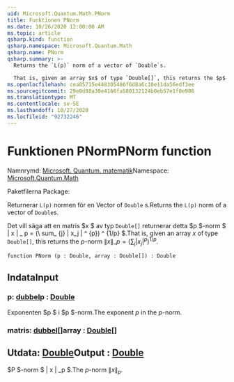 ```yaml
---
uid: Microsoft.Quantum.Math.PNorm
title: Funktionen PNorm
ms.date: 10/26/2020 12:00:00 AM
ms.topic: article
qsharp.kind: function
qsharp.namespace: Microsoft.Quantum.Math
qsharp.name: PNorm
qsharp.summary: >-
  Returns the `L(p)` norm of a vector of `Double`s.

  That is, given an array $x$ of type `Double[]`, this returns the $p$-norm $\|x\|\_p= (\sum_{j}|x_j|^{p})^{1/p}$.
ms.openlocfilehash: cea85715e448305486f6d8a6c10e11da56edf3ee
ms.sourcegitcommit: 29e0d88a30e4166fa580132124b0eb57e1f0e986
ms.translationtype: MT
ms.contentlocale: sv-SE
ms.lasthandoff: 10/27/2020
ms.locfileid: "92732246"
---
```

# <a name="pnorm-function"></a><span data-ttu-id="2be9f-102">Funktionen PNorm</span><span class="sxs-lookup"><span data-stu-id="2be9f-102">PNorm function</span></span>

<span data-ttu-id="2be9f-103">Namnrymd: [Microsoft. Quantum. matematik](xref:Microsoft.Quantum.Math)</span><span class="sxs-lookup"><span data-stu-id="2be9f-103">Namespace: [Microsoft.Quantum.Math](xref:Microsoft.Quantum.Math)</span></span>

<span data-ttu-id="2be9f-104">Paketfilerna [](https://nuget.org/packages/)</span><span class="sxs-lookup"><span data-stu-id="2be9f-104">Package: [](https://nuget.org/packages/)</span></span>


<span data-ttu-id="2be9f-105">Returnerar `L(p)` normen för en Vector of `Double` s.</span><span class="sxs-lookup"><span data-stu-id="2be9f-105">Returns the `L(p)` norm of a vector of `Double`s.</span></span>

<span data-ttu-id="2be9f-106">Det vill säga att en matris $x $ av typ `Double[]` returnerar detta $p $-norm $ \| x \| \_ p = (\ sum_ {j} | x_j | ^ {p}) ^ {1/p} $.</span><span class="sxs-lookup"><span data-stu-id="2be9f-106">That is, given an array $x$ of type `Double[]`, this returns the $p$-norm $\|x\|\_p= (\sum_{j}|x_j|^{p})^{1/p}$.</span></span>

```qsharp
function PNorm (p : Double, array : Double[]) : Double
```


## <a name="input"></a><span data-ttu-id="2be9f-107">Indata</span><span class="sxs-lookup"><span data-stu-id="2be9f-107">Input</span></span>

### <a name="p--double"></a><span data-ttu-id="2be9f-108">p: [dubbel](xref:microsoft.quantum.lang-ref.double)</span><span class="sxs-lookup"><span data-stu-id="2be9f-108">p : [Double](xref:microsoft.quantum.lang-ref.double)</span></span>

<span data-ttu-id="2be9f-109">Exponenten $p $ i $p $-norm.</span><span class="sxs-lookup"><span data-stu-id="2be9f-109">The exponent $p$ in the $p$-norm.</span></span>


### <a name="array--double"></a><span data-ttu-id="2be9f-110">matris: [dubbel](xref:microsoft.quantum.lang-ref.double)[]</span><span class="sxs-lookup"><span data-stu-id="2be9f-110">array : [Double](xref:microsoft.quantum.lang-ref.double)[]</span></span>





## <a name="output--double"></a><span data-ttu-id="2be9f-111">Utdata: [Double](xref:microsoft.quantum.lang-ref.double)</span><span class="sxs-lookup"><span data-stu-id="2be9f-111">Output : [Double](xref:microsoft.quantum.lang-ref.double)</span></span>

<span data-ttu-id="2be9f-112">$P $-norm $ \| x \| _p $.</span><span class="sxs-lookup"><span data-stu-id="2be9f-112">The $p$-norm $\|x\|_p$.</span></span>